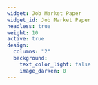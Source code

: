 ```yaml
---
widget: Job Market Paper
widget_id: Job Market Paper
headless: true
weight: 10
active: true
design:
  columns: "2"
  background:
    text_color_light: false
    image_darken: 0
---
```


